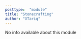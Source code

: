 ```yaml
---
posttype:  "module"  
title: "Stonecrafting"
author: "XTariq"
---
```

No info available about this module
